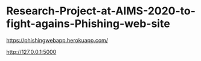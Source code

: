 # Research-Project-at-AIMS-2020-to-fight-agains-Phishing-web-site

https://phishingwebapp.herokuapp.com/

http://127.0.0.1:5000
